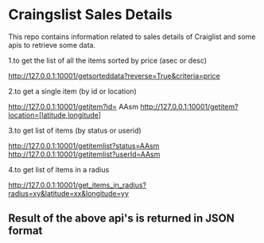 # Craingslist Sales Details

This repo contains information related to sales details of Craiglist and some apis
to retrieve some data.

1.to get the list of all the items sorted by price (asec or desc) 

http://127.0.0.1:10001/getsorteddata?reverse=True&criteria=price
 
2.to get a single item (by id or location)

http://127.0.0.1:10001/getitem?id= AAsm
http://127.0.0.1:10001/getitem?location=[latitude,longitude]

3.to get list of items (by status or userid) 

http://127.0.0.1:10001/getitemlist?status=AAsm
http://127.0.0.1:10001/getitemlist?userId=AAsm

4.to get list of items in a radius 

http://127.0.0.1:10001/get_items_in_radius?radius=xy&latitude=xx&longitude=yy


## Result of the above api's is returned in JSON format
